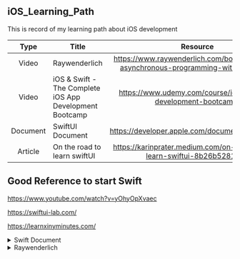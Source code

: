 ## iOS_Learning_Path
This is record of my learning path about iOS development

| Type | Title | Resource |
|:-----:|-------|:------:|
| Video | Raywenderlich| https://www.raywenderlich.com/books/combine-asynchronous-programming-with-swift/v2.0 |
| Video | iOS & Swift - The Complete iOS App Development Bootcamp | https://www.udemy.com/course/ios-13-app-development-bootcamp/ |
|Document| SwiftUI Document| https://developer.apple.com/documentation/swiftui/ |
|Article | On the road to learn swiftUI | https://karinprater.medium.com/on-the-road-to-learn-swiftui-8b26b528199c |

## Good Reference to start Swift

https://www.youtube.com/watch?v=yOhyOpXvaec

https://swiftui-lab.com/

https://learnxinyminutes.com/

<details>
    <summary>Swift Document</summary>
    
    Structures and Classes
    
    in coomon 
    properties, methods, subscripts, initializers, Be extended, conform to protocols
    
    class have aditional capabilities
    Inheritance, Type Casting, Deinitializers, Automatic Reference Counting 
    
</details>
    


<details>
    <summary>Raywenderlich</summary>
<details>
    <summary>Raywenderlich_Making Bullseye App</summary>
    14th Oct 

Slider: 
  init<V>(value: Binding<V>...blabla)
  
   What is Binding<V>? Store state and use
  
     Bind: A property wrapper type that can read and write a value owned by a source of truth.
     ref) https://developer.apple.com/documentation/swiftui/binding
  
   Why use constant when we need to show example? It returns Binding<Value>
  
      Constant: static func constant(_ value: Value) -> Binding<Value>

15th Oct
  
  Padding:
   func padding(_ length: CGFloat) -> some View
  
  

16th Oct
  
  Rounded:
   func rounded() -> Double
  
17th Oct
  
  Text: 
    Text("String")
  
18th Oct
  
  abs():
    func abs<T>(_ x: T) -> T where T : Comparable, T : SignedNumeric
  
19th Oct
  
  padding():
    func padding(_ length: CGFloat) -> some View
  
      Return Value A view that pads this view by the amount you specify. 
  
      Order is matter.
    
23th Nov

  onDelete(perform: ):
  func onDelete(perform action: Optional<(IndexSet) -> Void>) -> some DynamicViewContent
     Sets the deletion action for the dynamic view.    
</details>


<details>
    <summary>Raywenderlich_Swift fundamentals</summary>
    <details>
    <summary>More Collections</summary>
Introduction
        
Creating & Populating Dictionaries
        
Accessing & Working with Dictionaries
        
Challenge: Dictionaries
        
Working with Sets
        
Challenge: Sets
        
Conclusion
        
</details>
    <details>
    <summary>Function and Types</summary>
        
Functions
        
Closure
        
Enumerations
        
Properties & Methods
        
Protocols & Inheritance        
        

        

    

